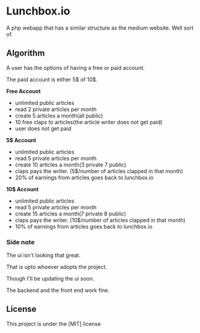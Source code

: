 # Lunchbox.io
A php webapp that has a  similar structure as the medium website. Well sort of.  




## Algorithm

A user has the options of having a free or paid account. 

The paid account is either 5$ of 10$.

**Free Account**

- unlimited public articles
- read 2 private articles per month 
- create 5 articles a month(all public)
- 10 free claps to articles(the article writer does not get paid)
- user does not get paid


**5$ Account**

- unlimited public articles
- read 5 private articles per month
- create 10 articles a month(3 private 7 public)
- claps pays the writer. (5$/number of articles clapped in that month)
- 20% of earnings from articles goes back to lunchbox.io


**10$ Account**

- unlimited public articles
- read 5 private articles per month
- create 15 articles a month(7 private 8 public)
- claps pays the writer. (10$/number of articles clapped in that month)
- 10% of earnings from articles goes back to lunchbox.io

### Side note

The ui isn't looking that great. 

That is upto whoever adopts the project.

Though I'll be updating the ui soon.

The backend and the front end work fine.


## License

This project is under the [MIT] license
